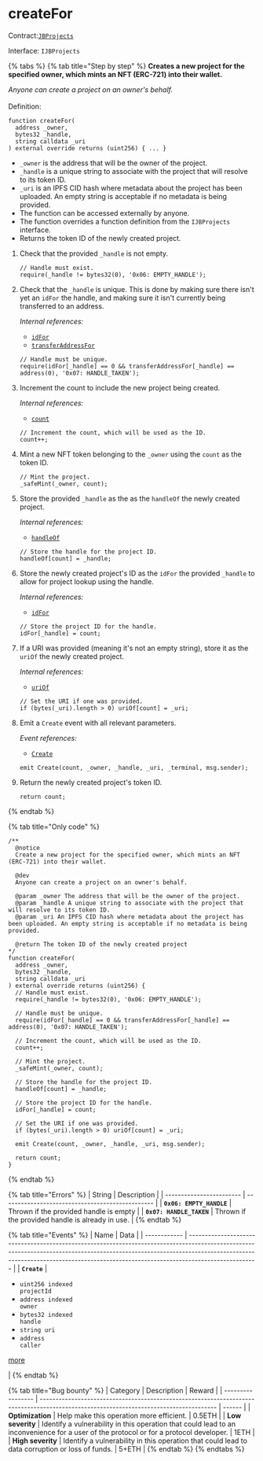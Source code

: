 # createFor

Contract:[`JBProjects`](../)

Interface: `IJBProjects`

{% tabs %}
{% tab title="Step by step" %}
**Creates a new project for the specified owner, which mints an NFT (ERC-721) into their wallet.**

_Anyone can create a project on an owner's behalf._\
\
Definition:

```solidity
function createFor(
  address _owner,
  bytes32 _handle,
  string calldata _uri
) external override returns (uint256) { ... }
```

* `_owner` is the address that will be the owner of the project.
* `_handle` is a unique string to associate with the project that will resolve to its token ID.
* `_uri` is an IPFS CID hash where metadata about the project has been uploaded. An empty string is acceptable if no metadata is being provided.
* The function can be accessed externally by anyone.
* The function overrides a function definition from the `IJBProjects` interface.
* Returns the token ID of the newly created project.



1.  Check that the provided `_handle` is not empty.

    ```solidity
    // Handle must exist.
    require(_handle != bytes32(0), '0x06: EMPTY_HANDLE');
    ```


2.  Check that the `_handle` is unique. This is done by making sure there isn't yet an `idFor` the handle, and making sure it isn't currently being transferred to an address.



    _Internal references:_

    * [`idFor`](../properties/idfor.md)
    * [`transferAddressFor`](../properties/transferaddressfor.md)

    ```solidity
    // Handle must be unique.
    require(idFor[_handle] == 0 && transferAddressFor[_handle] == address(0), '0x07: HANDLE_TAKEN');
    ```


3.  Increment the count to include the new project being created.

    _Internal references:_

    * [`count`](../properties/count.md)

    ```solidity
    // Increment the count, which will be used as the ID.
    count++;
    ```


4.  Mint a new NFT token belonging to the `_owner` using the `count` as the token ID.

    ```solidity
    // Mint the project.
    _safeMint(_owner, count);
    ```


5.  Store the provided `_handle` as the as the `handleOf` the newly created project.

    _Internal references:_

    * [`handleOf`](../properties/handleof.md)

    ```solidity
    // Store the handle for the project ID.
    handleOf[count] = _handle;
    ```


6.  Store the newly created project's ID as the `idFor` the provided `_handle` to allow for project lookup using the handle.



    _Internal references:_

    * [`idFor`](../properties/idfor.md)

    ```solidity
    // Store the project ID for the handle.
    idFor[_handle] = count;
    ```


7.  If a URI was provided (meaning it's not an empty string), store it as the `uriOf` the newly created project.



    _Internal references:_

    * [`uriOf`](../properties/uriof.md)

    ```solidity
    // Set the URI if one was provided.
    if (bytes(_uri).length > 0) uriOf[count] = _uri;
    ```


8.  Emit a `Create` event with all relevant parameters.



    _Event references:_

    * [`Create`](../events/create.md)

    ```
    emit Create(count, _owner, _handle, _uri, _terminal, msg.sender);
    ```


9.  Return the newly created project's token ID.

    ```solidity
    return count;
    ```
{% endtab %}

{% tab title="Only code" %}
```solidity
/**
  @notice 
  Create a new project for the specified owner, which mints an NFT (ERC-721) into their wallet.

  @dev 
  Anyone can create a project on an owner's behalf.

  @param _owner The address that will be the owner of the project.
  @param _handle A unique string to associate with the project that will resolve to its token ID.
  @param _uri An IPFS CID hash where metadata about the project has been uploaded. An empty string is acceptable if no metadata is being provided.

  @return The token ID of the newly created project
*/
function createFor(
  address _owner,
  bytes32 _handle,
  string calldata _uri
) external override returns (uint256) {
  // Handle must exist.
  require(_handle != bytes32(0), '0x06: EMPTY_HANDLE');

  // Handle must be unique.
  require(idFor[_handle] == 0 && transferAddressFor[_handle] == address(0), '0x07: HANDLE_TAKEN');

  // Increment the count, which will be used as the ID.
  count++;

  // Mint the project.
  _safeMint(_owner, count);

  // Store the handle for the project ID.
  handleOf[count] = _handle;

  // Store the project ID for the handle.
  idFor[_handle] = count;

  // Set the URI if one was provided.
  if (bytes(_uri).length > 0) uriOf[count] = _uri;

  emit Create(count, _owner, _handle, _uri, msg.sender);

  return count;
}
```
{% endtab %}

{% tab title="Errors" %}
| String                   | Description                                      |
| ------------------------ | ------------------------------------------------ |
| **`0x06: EMPTY_HANDLE`** | Thrown if the provided handle is empty           |
| **`0x07: HANDLE_TAKEN`** | Thrown if the provided handle is already in use. |
{% endtab %}

{% tab title="Events" %}
| Name         | Data                                                                                                                                                                                                                                                             |
| ------------ | ---------------------------------------------------------------------------------------------------------------------------------------------------------------------------------------------------------------------------------------------------------------- |
| **`Create`** | <ul><li><code>uint256 indexed projectId</code></li><li><code>address indexed owner</code></li><li><code>bytes32 indexed handle</code></li><li><code>string uri</code></li><li><code>address caller</code></li></ul><p><a href="../events/create.md">more</a></p> |
{% endtab %}

{% tab title="Bug bounty" %}
| Category          | Description                                                                                                                            | Reward |
| ----------------- | -------------------------------------------------------------------------------------------------------------------------------------- | ------ |
| **Optimization**  | Help make this operation more efficient.                                                                                               | 0.5ETH |
| **Low severity**  | Identify a vulnerability in this operation that could lead to an inconvenience for a user of the protocol or for a protocol developer. | 1ETH   |
| **High severity** | Identify a vulnerability in this operation that could lead to data corruption or loss of funds.                                        | 5+ETH  |
{% endtab %}
{% endtabs %}

